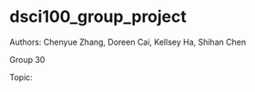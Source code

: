 # dsci100_group_project
Authors: Chenyue Zhang, Doreen Cai, Kellsey Ha, Shihan Chen

Group 30

Topic:
